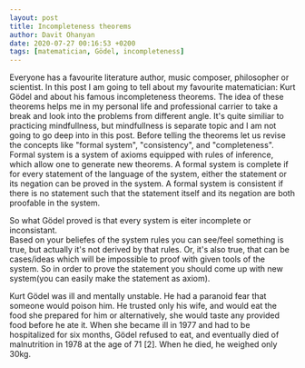 ```yaml
---
layout: post
title: Incompleteness theorems
author: Davit Ohanyan
date: 2020-07-27 00:16:53 +0200
tags: [matematician, Gödel, incompleteness]
---
```


Everyone has a favourite literature author, music composer, philosopher or scientist. In this post I am going to tell about my favourite matematician: Kurt Gödel and about his famous incompleteness theorems. The idea of these theorems helps me in my personal life and professional carrier to take a break and look into the problems from different angle. It's quite similiar to practicing mindfullness, but mindfullness is separate topic and I am not going to go deep into in this post.
Before telling the theorems let us revise the concepts like "formal system", "consistency", and "completeness". 
Formal system is a system of axioms equipped with rules of inference, which allow one to generate new theorems. A formal system is complete if for every statement of the language of the system, either the statement or its negation can be proved in the system. A formal system is consistent if there is no statement such that the statement itself and its negation are both proofable in the system.

So what Gödel proved is that every system is eiter incomplete or inconsistant.  
Based on your beliefes of the system rules you can see/feel something is true, but actually it's not derived by that rules. Or, it's also true, that can be cases/ideas which will be impossible to proof with given tools of the system.
So in order to prove the statement you should come up with new system(you can easily make the statement as axiom).



Kurt Gödel was ill and mentally unstable. He had a paranoid fear that someone would poison him. He trusted only his wife, and would eat the food she prepared for him or alternatively, she would taste any provided food before he ate it. When she became ill in 1977 and had to be hospitalized for six months, Gödel refused to eat, and eventually died of malnutrition in 1978 at the age of 71 [2]. When he died, he weighed only 30kg. 